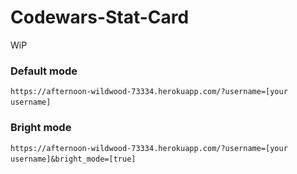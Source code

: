 # Codewars-Stat-Card

WiP

 ### Default mode
 `https://afternoon-wildwood-73334.herokuapp.com/?username=[your username]`
 ![]()
 
 ### Bright mode
 `https://afternoon-wildwood-73334.herokuapp.com/?username=[your username]&bright_mode=[true]`
 ![]()
 
